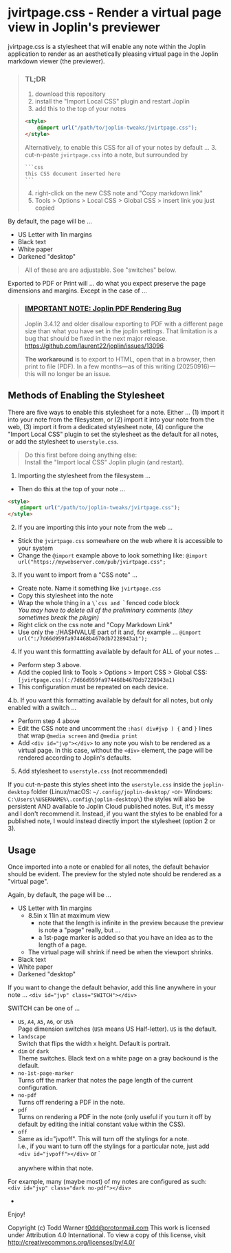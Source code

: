 # jvirtpage.css - Render a virtual page view in Joplin's previewer

jvirtpage.css is a stylesheet that will enable any note within the Joplin
application to render as an aesthetically pleasing virtual page in the Joplin
markdown viewer (the previewer).

> ### TL;DR
>
> 1. download this repository
> 2. install the "Import Local CSS" plugin and restart Joplin
> 3. add this to the top of your notes
> ```html
> <style>
>     @import url("/path/to/joplin-tweaks/jvirtpage.css");
> </style>
> ```
>
> Alternatively, to enable this CSS for all of your notes by default …
> 3. cut-n-paste `jvirtpage.css` into a note, but surrounded by
> ~~~html
> ```css
> this CSS document inserted here
> ```
> ~~~
> 4. right-click on the new CSS note and "Copy markdown link"
> 5. Tools >  Options > Local CSS > Global CSS > insert link you just copied

By default, the page will be …
- US Letter with 1in margins
- Black text
- White paper
- Darkened "desktop"

> All of these are are adjustable. See "switches" below.

Exported to PDF or Print will … do what you expect preserve the page dimensions
and margins. Except in the case of …

> ### [IMPORTANT NOTE: Joplin PDF Rendering Bug](https://github.com/laurent22/joplin/issues/13096)
> 
> Joplin 3.4.12 and older disallow exporting to PDF with a different page size
> than what you have set in the joplin settings. That limitation is a bug that
> should be fixed in the next major release.
> https://github.com/laurent22/joplin/issues/13096
>
> **The workaround** is to export to HTML, open that in a browser, then print
> to file (PDF). In a few months—as of this writing (20250916)—this will
> no longer be an issue.


## Methods of Enabling the Stylesheet

There are five ways to enable this stylesheet for a note. Either … (1) import
it into your note from the filesystem, or (2) import it into your note from the
web, (3) import it from a dedicated stylesheet note, (4) configure the "Import
Local CSS" plugin to set the stylesheet as the default for all notes, or add
the stylesheet to `userstyle.css`.

> Do this first before doing anything else:  
> Install the "Import local CSS" Joplin plugin (and restart).

1. Importing the stylesheet from the filesystem …

- Then do this at the top of your note …
```html
<style>
    @import url("/path/to/joplin-tweaks/jvirtpage.css");
</style>
```

2. If you are importing this into your note from the web …

- Stick the `jvirtpage.css` somewhere on the web where it is accessible to
  your system
- Change the `@import` example above to look something like:
  `@import url("https://mywebserver.com/pub/jvirtpage.css";`

3. If you want to import from a "CSS note" …

- Create note. Name it something like `jvirtpage.css`
- Copy this stylesheet into the note
- Wrap the whole thing in a ``\`css and ``\` fenced code block  
  *You may have to delete all of the preliminary comments (they sometimes break the plugin)*
- Right click on the css note and "Copy Markdown Link"
- Use only the :/HASHVALUE part of it and, for example …
  `@import url(":/7d66d959fa974468b4670db7228943a1");`

4. If you want this formattting available by default for ALL of your notes …

- Perform step 3 above.
- Add the copied link to Tools > Options > Import CSS > Global CSS:
  `[jvirtpage.css](:/7d66d959fa974468b4670db7228943a1)`
- This configuration must be repeated on each device.

4.b. If you want this formatting available by default for all notes, but only
enabled with a switch …

- Perform step 4 above
- Edit the CSS note and uncomment the `:has( div#jvp ) {`  and `}` lines that
  wrap `@media screen` and `@media print`
- Add `<div id="jvp"></div>` to any note you wish to be rendered as a virtual
  page. In this case, without the `<div>` element, the page will be rendered
  according to Joplin's defaults.

5. Add stylesheet to `userstyle.css` (not recommended)

If you cut-n-paste this styles sheet into the `userstyle.css` inside the
`joplin-desktop` folder (Linux/macOS: `~/.config/joplin-desktop/` -or- Windows:
`C:\Users\%USERNAME%\.config\joplin-desktop\`) the styles will also be
persistent AND available to Joplin Cloud published notes. But, it's messy and I
don't recommend it. Instead, if you want the styles to be enabled for a
published note, I would instead directly import the stylesheet (option 2 or 3).


## Usage

Once imported into a note or enabled for all notes, the default behavior should
be evident. The preview for the styled note should be rendered as a "virtual
page".

Again, by default, the page will be …

- US Letter with 1in margins
  - 8.5in x 11in at maximum view
    - note that the length is infinite in the preview because the preview is
      note a "page" really, but …
    - a 1st-page marker is added so that you have an idea as to the length of a
      page.
  - The virtual page will shrink if need be when the viewport shrinks.
- Black text
- White paper
- Darkened "desktop"

If you want to change the default behavior, add this line anywhere in your
  note …
`<div id="jvp" class="SWITCH"></div>`

SWITCH can be one of …

- `US`, `A4`, `A5`, `A6`, or `USh`  
  Page dimension switches (`USh` means US Half-letter). `US` is the default.
- `landscape`  
  Switch that flips the width x height. Default is portrait.
- `dim` or `dark`  
  Theme switches. Black text on a white page on a gray backound is the
  default.
- `no-1st-page-marker`  
  Turns off the marker that notes the page length of the current configuration.
- `no-pdf`  
  Turns off rendering a PDF in the note.
- `pdf`  
  Turns on rendering a PDF in the note (only useful if you turn it off by
  default by editing the initial constant value within the CSS).
- `off`  
  Same as id="jvpoff". This will turn off the stylings for a note.  
  I.e., if you want to turn off the stylings for a particular note, just add  
  `<div id="jvpoff"></div>` or `<div id="jvp" class="off"></div>  
  anywhere within that note.

For example, many (maybe most) of my notes are configured as such:  
`<div id="jvp" class="dark no-pdf"></div>`

-

Enjoy!

Copyright (c) Todd Warner <t0dd@protonmail.com>
This work is licensed under Attribution 4.0 International. To view a copy
of this license, visit http://creativecommons.org/licenses/by/4.0/

